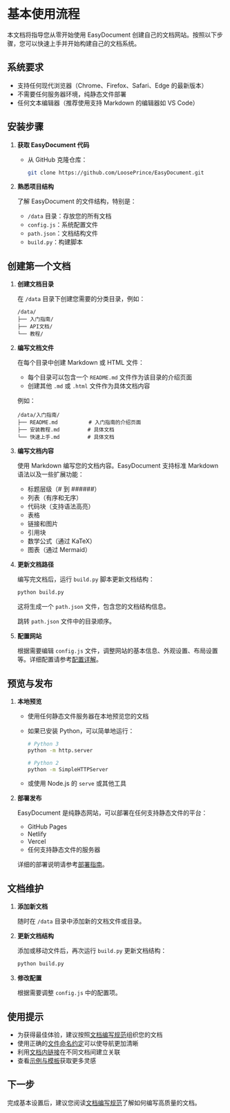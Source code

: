 # 基本使用流程

本文档将指导您从零开始使用 EasyDocument 创建自己的文档网站。按照以下步骤，您可以快速上手并开始构建自己的文档系统。

## 系统要求

- 支持任何现代浏览器（Chrome、Firefox、Safari、Edge 的最新版本）
- 不需要任何服务器环境，纯静态文件部署
- 任何文本编辑器（推荐使用支持 Markdown 的编辑器如 VS Code）

## 安装步骤

1. **获取 EasyDocument 代码**
   
   - 从 GitHub 克隆仓库：
     ```bash
     git clone https://github.com/LoosePrince/EasyDocument.git
     ```

2. **熟悉项目结构**

   了解 EasyDocument 的文件结构，特别是：
   - `/data` 目录：存放您的所有文档
   - `config.js`：系统配置文件
   - `path.json`：文档结构文件
   - `build.py`：构建脚本

## 创建第一个文档

1. **创建文档目录**

   在 `/data` 目录下创建您需要的分类目录，例如：
   ```
   /data/
   ├── 入门指南/
   ├── API文档/
   └── 教程/
   ```

2. **编写文档文件**

   在每个目录中创建 Markdown 或 HTML 文件：
   
   - 每个目录可以包含一个 `README.md` 文件作为该目录的介绍页面
   - 创建其他 `.md` 或 `.html` 文件作为具体文档内容

   例如：
   ```
   /data/入门指南/
   ├── README.md          # 入门指南的介绍页面
   ├── 安装教程.md         # 具体文档
   └── 快速上手.md         # 具体文档
   ```

3. **编写文档内容**

   使用 Markdown 编写您的文档内容。EasyDocument 支持标准 Markdown 语法以及一些扩展功能：
   
   - 标题层级（# 到 ######）
   - 列表（有序和无序）
   - 代码块（支持语法高亮）
   - 表格
   - 链接和图片
   - 引用块
   - 数学公式（通过 KaTeX）
   - 图表（通过 Mermaid）

4. **更新文档路径**

   编写完文档后，运行 `build.py` 脚本更新文档结构：
   
   ```bash
   python build.py
   ```
   
   这将生成一个 `path.json` 文件，包含您的文档结构信息。

   跳转 `path.json` 文件中的目录顺序。

5. **配置网站**

   根据需要编辑 `config.js` 文件，调整网站的基本信息、外观设置、布局设置等。详细配置请参考[配置详解](?path=配置详解/README.md)。

## 预览与发布

1. **本地预览**

   - 使用任何静态文件服务器在本地预览您的文档
   - 如果已安装 Python，可以简单地运行：
     ```bash
     # Python 3
     python -m http.server
     
     # Python 2
     python -m SimpleHTTPServer
     ```
   
   - 或使用 Node.js 的 `serve` 或其他工具

2. **部署发布**

   EasyDocument 是纯静态网站，可以部署在任何支持静态文件的平台：
   
   - GitHub Pages
   - Netlify
   - Vercel
   - 任何支持静态文件的服务器

   详细的部署说明请参考[部署指南](?path=开发与部署/部署指南.md)。

## 文档维护

1. **添加新文档**

   随时在 `/data` 目录中添加新的文档文件或目录。

2. **更新文档结构**

   添加或移动文件后，再次运行 `build.py` 更新文档结构：
   ```bash
   python build.py
   ```

3. **修改配置**

   根据需要调整 `config.js` 中的配置项。

## 使用提示

- 为获得最佳体验，建议按照[文档编写规范](?path=使用指南/文档编写规范.md)组织您的文档
- 使用正确的[文件命名约定](?path=使用指南/文件命名约定.md)可以使导航更加清晰
- 利用[文档内链接](?path=使用指南/文档内链接.md)在不同文档间建立关联
- 查看[示例与模板](?path=示例与模板/README.md)获取更多灵感

## 下一步

完成基本设置后，建议您阅读[文档编写规范](?path=使用指南/文档编写规范.md)了解如何编写高质量的文档。 